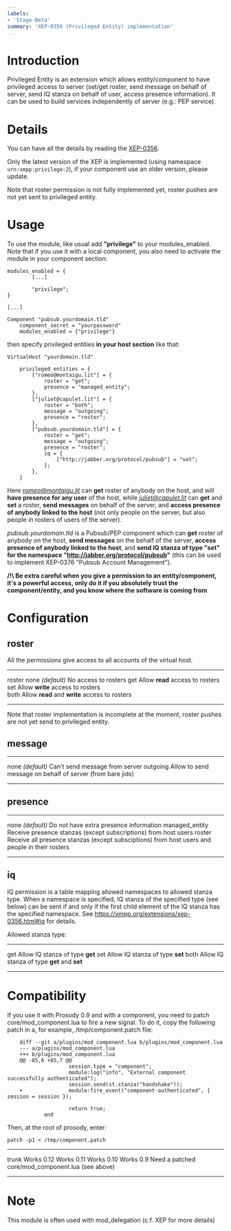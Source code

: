 ```yaml
---
labels:
- 'Stage-Beta'
summary: 'XEP-0356 (Privileged Entity) implementation'
...
```


Introduction
============

Privileged Entity is an extension which allows entity/component to have
privileged access to server (set/get roster, send message on behalf of server,
send IQ stanza on behalf of user, access presence information). It can be used
to build services independently of server (e.g.: PEP service).

Details
=======

You can have all the details by reading the
[XEP-0356](http://xmpp.org/extensions/xep-0356.html).

Only the latest version of the XEP is implemented (using namespace
`urn:xmpp:privilege:2`), if your component use an older version, please update.

Note that roster permission is not fully implemented yet, roster pushes are not yet sent
to privileged entity.

Usage
=====

To use the module, like usual add **"privilege"** to your
modules\_enabled. Note that if you use it with a local component, you
also need to activate the module in your component section:

    modules_enabled = {
            [...]
        
            "privilege";
    }

    [...]

    Component "pubsub.yourdomain.tld"
        component_secret = "yourpassword"
        modules_enabled = {"privilege"}

then specify privileged entities **in your host section** like that:

    VirtualHost "yourdomain.tld"

        privileged_entities = {
            ["romeo@montaigu.lit"] = {
                roster = "get";
                presence = "managed_entity";
            },
            ["juliet@capulet.lit"] = {
                roster = "both";
                message = "outgoing";
                presence = "roster";
            },
            ["pubsub.yourdomain.tld"] = {
                roster = "get";
                message = "outgoing";
                presence = "roster";
                iq = {
                    ["http://jabber.org/protocol/pubsub"] = "set";
                };
            },
        }

Here *romeo@montaigu.lit* can **get** roster of anybody on the host, and will
**have presence for any user** of the host, while *juliet@capulet.lit* can
**get** and **set** a roster, **send messages** on behalf of the server, and
**access presence of anybody linked to the host** (not only people on the
server, but also people in rosters of users of the server).

*pubsub.yourdomain.tld* is a Pubsub/PEP component which can **get** roster of
anybody on the host, **send messages** on the behalf of the server, **access
presence of anybody linked to the host**, and **send IQ stanza of type "set" for
the namespace "http://jabber.org/protocol/pubsub"** (this can be used to
implement XEP-0376 "Pubsub Account Management").

**/!\\ Be extra careful when you give a permission to an entity/component, it's
a powerful access, only do it if you absolutely trust the component/entity, and
you know where the software is coming from**

Configuration
=============

roster
------

All the permissions give access to all accounts of the virtual host.

  -------- ------------------------------------------------ ----------------------
  roster   none *(default)*                                 No access to rosters
  get      Allow **read** access to rosters                 
  set      Allow **write** access to rosters                
  both     Allow **read** and **write** access to rosters   
  -------- ------------------------------------------------ ----------------------

Note that roster implementation is incomplete at the moment, roster pushes are not yet
send to privileged entity.

message
-------

  ------------------ ------------------------------------------------------------
  none *(default)*   Can't send message from server
  outgoing           Allow to send message on behalf of server (from bare jids)
  ------------------ ------------------------------------------------------------

presence
--------

  ------------------ ------------------------------------------------------------------------------------------------
  none *(default)*   Do not have extra presence information
  managed\_entity    Receive presence stanzas (except subscriptions) from host users
  roster             Receive all presence stanzas (except subsciptions) from host users and people in their rosters
  ------------------ ------------------------------------------------------------------------------------------------

iq
--

IQ permission is a table mapping allowed namespaces to allowed stanza type. When
a namespace is specified, IQ stanza of the specified type (see below) can be
sent if and only if the first child element of the IQ stanza has the specified
namespace. See https://xmpp.org/extensions/xep-0356.html#iq for details.

Allowed stanza type:

  -------- -------------------------------------------
  get      Allow IQ stanza of type **get**
  set      Allow IQ stanza of type **set**
  both     Allow IQ stanza of type **get** and **set**
  -------- -------------------------------------------

Compatibility
=============

If you use it with Prosody 0.9 and with a component, you need to patch
core/mod\_component.lua to fire a new signal. To do it, copy the
following patch in a, for example, /tmp/component.patch file:

``` {.patch}
    diff --git a/plugins/mod_component.lua b/plugins/mod_component.lua
    --- a/plugins/mod_component.lua
    +++ b/plugins/mod_component.lua
    @@ -85,6 +85,7 @@
                    session.type = "component";
                    module:log("info", "External component successfully authenticated");
                    session.send(st.stanza("handshake"));
    +               module:fire_event("component-authenticated", { session = session });
     
                    return true;
            end
```

Then, at the root of prosody, enter:

`patch -p1 < /tmp/component.patch`

  ----- --------------------------------------------------
  trunk Works
  0.12  Works
  0.11  Works
  0.10  Works
  0.9   Need a patched core/mod\_component.lua (see above)
  ----- --------------------------------------------------

Note
====

This module is often used with mod\_delegation (c.f. XEP for more details)
